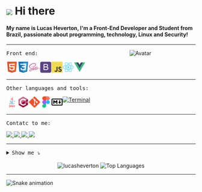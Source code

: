 # <img align="center" src="https://user-images.githubusercontent.com/5713670/87202985-820dcb80-c2b6-11ea-9f56-7ec461c497c3.gif" width="45px"> Hi there

#### My name is Lucas Heverton, I'm a Front-End Developer and Student from Brazil, passionate about programming, technology, Linux and Security!

<hr> <img align="right" width="35%" src="https://octocat-generator-assets.githubusercontent.com/my-octocat-1628513227122.png" alt="Avatar">

<kbd>Front end:</kbd><br>

<div style="display: inline-flex;">
   <a href="https://github.com/lucasheverton">
    <img height="30" title="HTML5" alt="HTML5" src="./img/html5.svg">
  </a>

  <a href="https://github.com/lucasheverton">
    <img height="30" title="CSS3" alt="CS33" src="./img/css3.svg">
  </a>

  <a href="https://github.com/lucasheverton">
    <img height="30" title="Sass" alt="Sass" src="./img/sass.svg">
  </a>

  <a href="https://github.com/lucasheverton">
    <img height="30" title="Bootstrap" alt="Bootstrap" src="./img/bootstrap.svg">
  </a>
  
  <a href="https://github.com/lucasheverton">
    <img height="30" title="JavaScript" alt="JavaScript" src="./img/javascript.svg">
  </a>

  <a href="https://github.com/lucasheverton">
    <img height="30" title="ReactJs" alt="ReactJs" src="./img/react.svg">
  </a>

  <a href="https://github.com/lucasheverton">
    <img height="30" title="VueJs" alt="VueJs" src="./img/vuejs.svg">
  </a>
</div>

<hr>

<kbd>Other languages and tools:</kbd><br>

<div style="display: inline-flex;">
  <a href="https://github.com/lucasheverton">
    <img height="30" title="Java" alt="Java" src="./img/java.svg">
  </a>
  
  <a href="https://github.com/lucasheverton">
    <img height="30" title="C++" alt="C++" src="./img/cplusplus.svg">
  </a>
     
  <a href="https://github.com/lucasheverton">
    <img height="30" title="Git" alt="Git" src="./img/git.svg">
  </a>
  
  <a href="https://github.com/lucasheverton">
    <img height="30" title="Figma" alt="Figma" src="./img/figma.svg">
  </a>

  <a href="https://github.com/lucasheverton">
    <img height="30" title="Markdown" alt="Markdown" src="./img/markdown.svg"/>
  </a>
   
  <a href="https://github.com/lucasheverton">
    <img height="30" title="Terminal" alt="Terminal" src="./img/terminal.svg">
  </a>
</div>

<hr>

<kbd>Contatc to me:</kbd><br>

<a href="https://www.instagram.com/_llucash/">
  <img src="https://img.shields.io/badge/instagram-%23E4405F.svg?&style=for-the-badge&logo=instagram&logoColor=white" />
</a>

<a href="https://www.linkedin.com/in/lucasheverton/">
  <img src="https://img.shields.io/badge/linkedin-%230077B5.svg?&style=for-the-badge&logo=linkedin&logoColor=white" />
</a>

<a href="https://api.whatsapp.com/send?phone=5511991120429&text=Ol%C3%A1%2C%20Lucas!%20Te%20encontrei%20pelo%20github.">
  <img src="https://img.shields.io/badge/WhatsApp-25D366?style=for-the-badge&logo=whatsapp&logoColor=white"/>
</a>

<a href="mailto:lucas.7heverton@hotmail.com">
  <img src="https://img.shields.io/badge/Outlook-0078D4?style=for-the-badge&logo=microsoft-outlook&logoColor=white" />
</a>

<hr>

<details><summary><kbd>Show me ⤵</kbd></summary>
  
  >   []()
  > - [CodePen](https://codepen.io/lucasheverton) <br>
  > - [Duolingo](https://www.duolingo.com/profile/llucasheverton) <br>
  > - [FreeCodeCamp](https://www.freecodecamp.org/lucasheverton) <br>
  > - [Hackerrank](https://www.hackerrank.com/lucasheverton) <br>
  > - [Rocketseat](https://app.rocketseat.com.br/me/lucasheverton) <br>
</details>

<br>

<div align="center">
  <img height="180em" src="https://github-readme-stats.vercel.app/api?username=lucasheverton&show_icons=true&title_color=fff&icon_color=00d9ff&text_color=c9d1d9&bg_color=161b22" alt="lucasheverton" title="Lucas Heverton" />
  
  <img height="180em" src="https://github-readme-stats.vercel.app/api/top-langs/?username=lucasheverton&layout=compact&show_icons=true&title_color=fff&icon_color=fff&text_color=c9d1d9&bg_color=161b22" alt="Top Languages" title="Top Languages" />
</div>

<hr>

![Snake animation](https://github.com/lucasheverton/lucasheverton/blob/output/github-contribution-grid-snake.svg)
